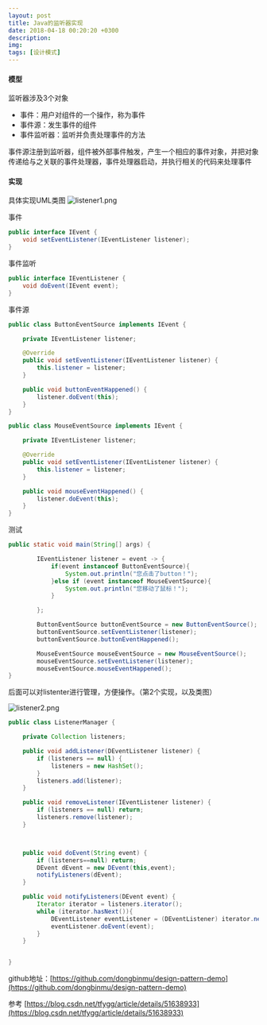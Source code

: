 ```yaml
---
layout: post
title: Java的监听器实现
date: 2018-04-18 00:20:20 +0300
description:
img:
tags: [设计模式]
---
```


#### 模型
监听器涉及3个对象
- 事件：用户对组件的一个操作，称为事件
- 事件源：发生事件的组件
- 事件监听器：监听并负责处理事件的方法

事件源注册到监听器，组件被外部事件触发，产生一个相应的事件对象，并把对象传递给与之关联的事件处理器，事件处理器启动，并执行相关的代码来处理事件

#### 实现

具体实现UML类图
![listener1.png]({{site.baseurl}}/assets/img/design/listener1.png)

事件

```java
public interface IEvent {
    void setEventListener(IEventListener listener);
}
```
事件监听

```java
public interface IEventListener {
    void doEvent(IEvent event);
}
```

事件源

```java
public class ButtonEventSource implements IEvent {

    private IEventListener listener;

    @Override
    public void setEventListener(IEventListener listener) {
        this.listener = listener;
    }

    public void buttonEventHappened() {
        listener.doEvent(this);
    }
}

public class MouseEventSource implements IEvent {

    private IEventListener listener;

    @Override
    public void setEventListener(IEventListener listener) {
        this.listener = listener;
    }

    public void mouseEventHappened() {
        listener.doEvent(this);
    }
}
```

测试

```java
public static void main(String[] args) {

        IEventListener listener = event -> {
            if(event instanceof ButtonEventSource){
                System.out.println("您点击了button！");
            }else if (event instanceof MouseEventSource){
                System.out.println("您移动了鼠标！");
            }

        };

        ButtonEventSource buttonEventSource = new ButtonEventSource();
        buttonEventSource.setEventListener(listener);
        buttonEventSource.buttonEventHappened();

        MouseEventSource mouseEventSource = new MouseEventSource();
        mouseEventSource.setEventListener(listener);
        mouseEventSource.mouseEventHappened();
}
```


后面可以对listenter进行管理，方便操作。（第2个实现，以及类图）

![listener2.png]({{site.baseurl}}/assets/img/design/listener2.png)


```java
public class ListenerManager {

    private Collection listeners;

    public void addListener(DEventListener listener) {
        if (listeners == null) {
            listeners = new HashSet();
        }
        listeners.add(listener);
    }

    public void removeListener(IEventListener listener) {
        if (listeners == null) return;
        listeners.remove(listener);
    }



    public void doEvent(String event) {
        if (listeners==null) return;
        DEvent dEvent = new DEvent(this,event);
        notifyListeners(dEvent);
    }

    public void notifyListeners(DEvent event) {
        Iterator iterator = listeners.iterator();
        while (iterator.hasNext()){
            DEventListener eventListener = (DEventListener) iterator.next();
            eventListener.doEvent(event);
        }
    }


}
```


github地址：[https://github.com/dongbinmu/design-pattern-demo](https://github.com/dongbinmu/design-pattern-demo)

参考  [https://blog.csdn.net/tfygg/article/details/51638933](https://blog.csdn.net/tfygg/article/details/51638933)